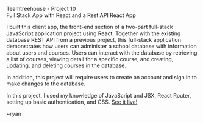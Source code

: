 Teamtreehouse - Project 10<br />
Full Stack App with React and a Rest API
React App

I built this client app, the front-end section of a two-part full-stack JavaScript application project using React. Together with the existing database REST API from a previous project, this full-stack application demonstrates how users can administer a school database with information about users and courses. Users can interact with the database by retrieving a list of courses, viewing detail for a specific course, and creating, updating, and deleting courses in the database.

In addition, this project will require users to create an account and sign in to make changes to the database.

In this project, I used my knowledge of JavaScript and JSX, React Router, setting up basic authentication, and CSS. [See it live!](https://full-stack-app-project-ten-app.herokuapp.com)

~ryan
 
